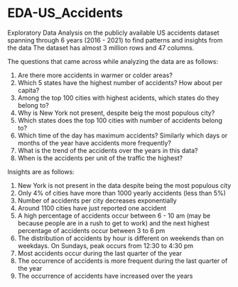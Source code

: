 # EDA-US_Accidents
Exploratory Data Analysis on the publicly available US accidents dataset spanning through 6 years (2016 - 2021) to find patterns and insights from the data 
The dataset has almost 3 million rows and 47 columns. 

The questions that came across while analyzing the data are as follows:
1. Are there more accidents in warmer or colder areas?
2. Which 5 states have the highest number of accidents? How about per capita?
3. Among the top 100 cities with highest acidents, which states do they belong to?
4. Why is New York not present, despite beig the most populous city?
5. Which states does the top 100 cities with number of accidents belong to?
6. Which time of the day has maximum accidents? Similarly which days or months of the year have accidents more frequently?
7. What is the trend of the accidents over the years in this data?
8. When is the accidents per unit of the traffic the highest?

Insights are as follows:

1. New York is not present in the data despite being the most populous city
2. Only 4% of cities have more than 1000 yearly accidents (less than 5%)
3. Number of accidents per city decreases exponentially
4. Around 1100 cities have just reported one accident
5. A high percentage of accidents occur between 6 - 10 am (may be because people are in a rush to get to work) and the next highest percentage of accidents occur between 3 to 6 pm
6. The distribution of accidents by hour is different on weekends than on weekdays. On Sundays, peak occurs from 12:30 to 4:30 pm
7. Most accidents occur during the last quarter of the year
8. The occurrence of accidents is more frequent during the last quarter of the year
9. The occurrence of accidents have increased over the years
